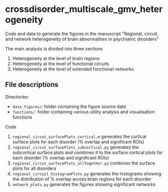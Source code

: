 # crossdisorder_multiscale_gmv_heterogeneity

Code and data to generate the figures in the manuscript "Regional, circuit, and network heterogeneity of brain abnormalities in psychiatric disorders"

The main analysis is divided into three sections
1) Heterogeneity at the level of brain regions
2) Heterogeneity at the level of functional circuits
3) Heterogeneity at the level of extended functional networks

## File descriptions

Directories: 
- `data_figures/`: folder containing the figure source data
- `functions/`: folder containing various utility analysis and visualisation functions

Code
1. `regional_circut_surfacePlots_cortical.m` generates the cortical surface plots for each disorder (% overlap and significant ROIs)
2. `regional_circut_surfacePlots_subcortical.py` generates the subcortical surface plots and combines it to the surface cortical plots for each disorder  (% overlap and significant ROIs)
3. `regional_circut_surfacePlots_allTogether.py` combines the surface plots for all disorders 
4. `regional_circuit_histogramPlots.py` generates the histograms showing the distribution of % overlap across brain regions for each disorder 
5. `network_plots.py` generates the figures showing significant networks 

